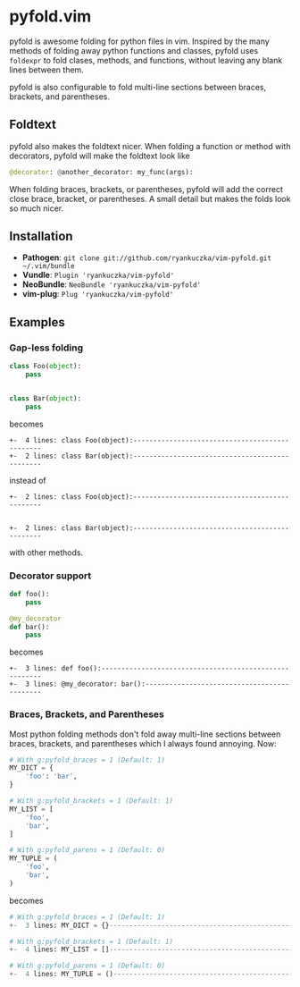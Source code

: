 # pyfold.vim

pyfold is awesome folding for python files in vim. Inspired by
the many methods of folding away python functions and classes,
pyfold uses `foldexpr` to fold clases, methods, and functions,
without leaving any blank lines between them.

pyfold is also configurable to fold multi-line sections between
braces, brackets, and parentheses.

## Foldtext

pyfold also makes the foldtext nicer. When folding a function or
method with decorators, pyfold will make the foldtext look like

```python
@decorator: @another_decorator: my_func(args):
```

When folding braces, brackets, or parentheses, pyfold will add
the correct close brace, bracket, or parentheses. A small detail
but makes the folds look so much nicer.

## Installation

- **Pathogen**: `git clone git://github.com/ryankuczka/vim-pyfold.git ~/.vim/bundle`
- **Vundle**: `Plugin 'ryankuczka/vim-pyfold'`
- **NeoBundle**: `NeoBundle 'ryankuczka/vim-pyfold'`
- **vim-plug**: `Plug 'ryankuczka/vim-pyfold'`

## Examples

### Gap-less folding

```python
class Foo(object):
    pass


class Bar(object):
    pass
```

becomes

```
+-  4 lines: class Foo(object):-----------------------------------------------
+-  2 lines: class Bar(object):-----------------------------------------------
```

instead of

```
+-  2 lines: class Foo(object):-----------------------------------------------


+-  2 lines: class Bar(object):-----------------------------------------------
```

with other methods.

### Decorator support

```python
def foo():
    pass

@my_decorator
def bar():
    pass
```

becomes

```
+-  3 lines: def foo():-------------------------------------------------------
+-  3 lines: @my_decorator: bar():--------------------------------------------
```

### Braces, Brackets, and Parentheses

Most python folding methods don't fold away multi-line sections between braces,
brackets, and parentheses which I always found annoying. Now:

```python
# With g:pyfold_braces = 1 (Default: 1)
MY_DICT = {
    'foo': 'bar',
}

# With g:pyfold_brackets = 1 (Default: 1)
MY_LIST = [
    'foo',
    'bar',
]

# With g:pyfold_parens = 1 (Default: 0)
MY_TUPLE = (
    'foo',
    'bar',
)
```

becomes

```python
# With g:pyfold_braces = 1 (Default: 1)
+-  3 lines: MY_DICT = {}-----------------------------------------------------

# With g:pyfold_brackets = 1 (Default: 1)
+-  4 lines: MY_LIST = []-----------------------------------------------------

# With g:pyfold_parens = 1 (Default: 0)
+-  4 lines: MY_TUPLE = ()----------------------------------------------------
```
